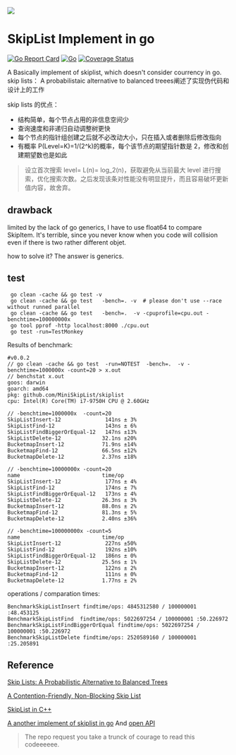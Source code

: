 ![](https://github.com/actions/starter-workflows/blob/main/icons/go.svg)
# SkipList Implement in go
 
[![Go Report Card](https://goreportcard.com/badge/github.com/Ruth-Seven/skiplist)](https://goreportcard.com/report/github.com/Ruth-Seven/skiplist)   [![Go](https://github.com/Ruth-Seven/skiplist/actions/workflows/go.yaml/badge.svg)](https://github.com/Ruth-Seven/skiplist/actions/workflows/go.yaml)   [![Coverage Status](https://coveralls.io/repos/github/Ruth-Seven/skiplist/badge.svg)](https://coveralls.io/github/Ruth-Seven/skiplist)

A Basically implement of skiplist, which doesn't consider courrency in go.
skip lists： A probabilistaic alternative to balanced treees阐述了实现伪代码和设计上的工作

skip lists 的优点：

- 结构简单，每个节点占用的非信息空间少
- 查询速度和非递归自动调整树更快
- 每个节点的指针组创建之后就不必改动大小，只在插入或者删除后修改指向
- 有概率 P(Level=K)=1/(2^k)的概率，每个该节点的期望指针数是 2，修改和创建期望数也是如此

> 设立首次搜索 level= L(n)= log_2(n)，获取避免从当前最大 level 进行搜索，优化搜索次数。之后发现该条对性能没有明显提升，而且容易破坏更新值内容，故舍弃。

## drawback

limited by the lack of go generics, I have to use float64 to compare SkipItem. It's terrible, since you never know when you code will collision even if there is two rather different objet.

how to solve it? The answer is generics.

## test

```shell
 go clean -cache && go test -v
 go clean -cache && go test   -bench=. -v  # please don't use --race without runned parallel
 go clean -cache && go test   -bench=.  -v -cpuprofile=cpu.out -benchtime=100000000x
 go tool pprof -http localhost:8000 ./cpu.out
 go test -run=TestMonkey 
```

Results of benchmark:

```shell
#v0.0.2
// go clean -cache && go test  -run=NOTEST  -bench=.  -v -benchtime=1000000x -count=20 > x.out
// benchstat x.out
goos: darwin
goarch: amd64
pkg: github.com/MiniSkipList/skiplist
cpu: Intel(R) Core(TM) i7-9750H CPU @ 2.60GHz

// -benchtime=1000000x  -count=20
SkipListInsert-12              141ns ± 3%
SkipListFind-12                143ns ± 6%
SkipListFindBiggerOrEqual-12   147ns ±13%
SkipListDelete-12             32.1ns ±20%
BucketmapInsert-12            71.9ns ±14%
BucketmapFind-12              66.5ns ±12%
BucketmapDelete-12            2.37ns ±18%

// -benchtime=10000000x -count=20
name                          time/op
SkipListInsert-12              177ns ± 4%
SkipListFind-12                174ns ± 7%
SkipListFindBiggerOrEqual-12   173ns ± 4%
SkipListDelete-12             26.3ns ± 3%
BucketmapInsert-12            88.0ns ± 2%
BucketmapFind-12              81.3ns ± 5%
BucketmapDelete-12            2.40ns ±36%

// -benchtime=100000000x -count=5
name                          time/op
SkipListInsert-12              227ns ±50%
SkipListFind-12                192ns ±10%
SkipListFindBiggerOrEqual-12   186ns ± 0%
SkipListDelete-12             25.5ns ± 1%
BucketmapInsert-12             122ns ± 2%
BucketmapFind-12               111ns ± 0%
BucketmapDelete-12            1.77ns ± 2%
```

operations / comparation times:

```shell
BenchmarkSkipListInsert findtime/ops: 4845312580 / 100000001 :48.453125
BenchmarkSkipListFind  findtime/ops: 5022697254 / 100000001 :50.226972
BenchmarkSkipListFindBiggerOrEqual findtime/ops: 5022697254 / 100000001 :50.226972
BenchmarkSkipListDelete findtime/ops: 2520589160 / 100000001 :25.205891
```

## Reference

[Skip Lists: A Probabilistic Alternative to Balanced Trees](https://15721.courses.cs.cmu.edu/spring2018/papers/08-oltpindexes1/pugh-skiplists-cacm1990.pdf)

[A Contention-Friendly, Non-Blocking Skip List](https://hal.inria.fr/hal-00699794v4/document)

[SkipList in C++](https://github.com/HiWong/SkipListPro)

[A another implement of skiplist in go](https://github.com/mauricegit/skiplist) And [open API](https://pkg.go.dev/github.com/MauriceGit/skiplist)
> The repo request you take a trunck of courage to read this codeeeeee.

